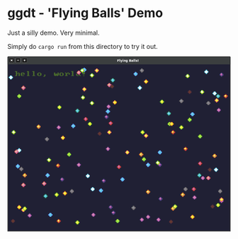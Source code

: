 # ggdt - 'Flying Balls' Demo

Just a silly demo. Very minimal.

Simply do `cargo run` from this directory to try it out.

![](screenshot.png)
